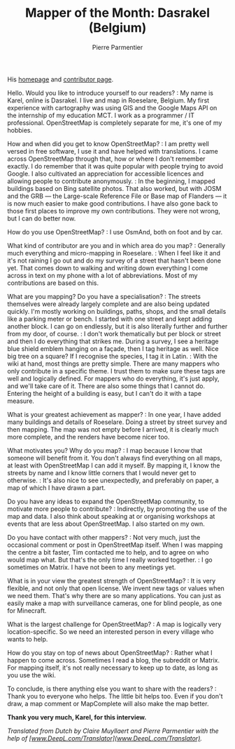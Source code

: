 ﻿---
title: "Mapper of the Month: Dasrakel (Belgium)"
categories: ["motm"]
author: Pierre Parmentier
---

His [homepage](https://www.openstreetmap.org/user/Dasrakel) and [contributor page](https://hdyc.neis-one.org/?Dasrakel).

Hello. Would you like to introduce yourself to our readers?
: My name is Karel, online is Dasrakel. I live and map in Roeselare, Belgium. My first experience with cartography was using GIS and the Google Maps API on the internship of my education MCT. I work as a programmer / IT professional. OpenStreetMap is completely separate for me, it's one of my hobbies.

<!--more-->

How and when did you get to know OpenStreetMap?
: I am pretty well versed in free software, I use it and have helped with translations. I came across OpenStreetMap through that, how or where I don't remember exactly. I do remember that it was quite popular with people trying to avoid Google. I also cultivated an appreciation for accessible licences and allowing people to contribute anonymously.
: In the beginning, I mapped buildings based on Bing satellite photos. That also worked, but with JOSM and the GRB &mdash; the Large-scale Reference File or Base map of Flanders &mdash; it is now much easier to make good contributions. I have also gone back to those first places to improve my own contributions. They were not wrong, but I can do better now.

How do you use OpenStreetMap?
: I use OsmAnd, both on foot and by car.

What kind of contributor are you and in which area do you map?
: Generally much everything and micro-mapping in Roeselare.
: When I feel like it and it's not raining I go out and do my survey of a street that hasn't been done yet. That comes down to walking and writing down everything I come across in text on my phone with a lot of abbreviations. Most of my contributions are based on this.

What are you mapping? Do you have a specialisation?
: The streets themselves were already largely complete and are also being updated quickly. I'm mostly working on buildings, paths, shops, and the small details like a parking meter or bench. I started with one street and kept adding another block. I can go on endlessly, but it is also literally further and further from my door, of course.
: I don't work thematically but per block or street and then I do everything that strikes me. During a survey, I see a heritage blue shield emblem hanging on a façade, then I tag heritage as well. Nice big tree on a square? If I recognise the species, I tag it in Latin.
: With the wiki at hand, most things are pretty simple. There are many mappers who only contribute in a specific theme.  I trust them to make sure these tags are well and logically defined. For mappers who do everything, it's just apply, and we'll take care of it. There are also some things that I cannot do. Entering the height of a building is easy, but I can't do it with a tape measure.

What is your greatest achievement as mapper?
: In one year, I have added many buildings and details of Roeselare. Doing a street by street survey and then mapping. The map was not empty before I arrived, it is clearly much more complete, and the renders have become nicer too.

What motivates you? Why do you map?
: I map because I know that someone will benefit from it. You don't always find everything on all maps, at least with OpenStreetMap I can add it myself. By mapping it, I know the streets by name and I know little corners that I would never get to otherwise.
: It's also nice to see unexpectedly, and preferably on paper, a map of which I have drawn a part.

Do you have any ideas to expand the OpenStreetMap community, to motivate more people to contribute?
: Indirectly, by promoting the use of the map and data. I also think about speaking at or organising workshops at events that are less about OpenStreetMap. I also started on my own.

Do you have contact with other mappers?
: Not very much, just the occasional comment or post in OpenStreetMap itself. When I was mapping the centre a bit faster, Tim contacted me to help, and to agree on who would map what. But that's the only time I really worked together.
: I go sometimes on Matrix. I have not been to any meetings yet.

What is in your view the greatest strength of OpenStreetMap?
: It is very flexible, and not only that open license. We invent new tags or values when we need them. That's why there are so many applications. You can just as easily make a map with surveillance cameras, one for blind people, as one for Minecraft.

What is the largest challenge for OpenStreetMap?
: A map is logically very location-specific. So we need an interested person in every village who wants to help.

How do you stay on top of news about OpenStreetMap?
: Rather what I happen to come across. Sometimes I read a blog, the subreddit or Matrix. For mapping itself, it's not really necessary to keep up to date, as long as you use the wiki.

To conclude, is there anything else you want to share with the readers?
: Thank you to everyone who helps. The little bit helps too. Even if you don't draw, a map comment or MapComplete will also make the map better.

**Thank you very much, Karel, for this interview.**

*Translated from Dutch by Claire Muyllaert and Pierre Parmentier with the help of [www.DeepL.com/Translator](www.DeepL.com/Translator).*
